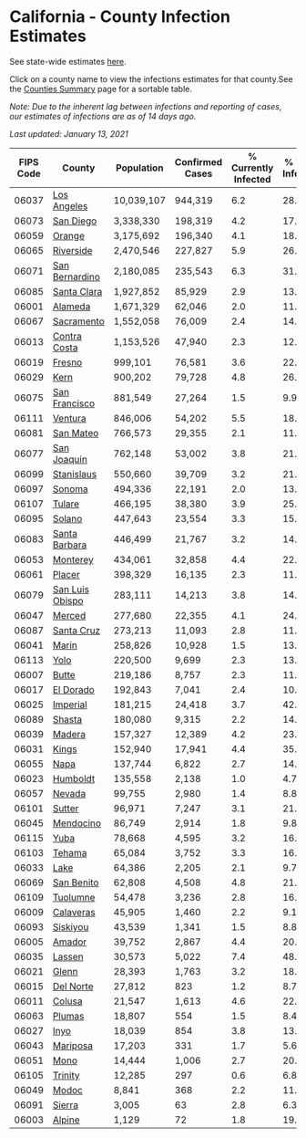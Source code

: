 # California - County Infection Estimates

See state-wide estimates [here](/infections/us-ca).

Click on a county name to view the infections estimates for that county.See the [Counties Summary](/infections/summary-counties) page for a sortable table.

*Note: Due to the inherent lag between infections and reporting of cases, our estimates of infections are as of 14 days ago.*

*Last updated: January 13, 2021*

|   FIPS Code |                             County |   Population |   Confirmed Cases |   % Currently Infected |   % Total Infected |
|-------------|------------------------------------|--------------|-------------------|------------------------|--------------------|
|       06037 |         [Los Angeles](los-angeles) |   10,039,107 |           944,319 |                    6.2 |               28.1 |
|       06073 |             [San Diego](san-diego) |    3,338,330 |           198,319 |                    4.2 |               17.3 |
|       06059 |                   [Orange](orange) |    3,175,692 |           196,340 |                    4.1 |               18.1 |
|       06065 |             [Riverside](riverside) |    2,470,546 |           227,827 |                    5.9 |               26.5 |
|       06071 |   [San Bernardino](san-bernardino) |    2,180,085 |           235,543 |                    6.3 |               31.1 |
|       06085 |         [Santa Clara](santa-clara) |    1,927,852 |            85,929 |                    2.9 |               13.2 |
|       06001 |                 [Alameda](alameda) |    1,671,329 |            62,046 |                    2.0 |               11.1 |
|       06067 |           [Sacramento](sacramento) |    1,552,058 |            76,009 |                    2.4 |               14.4 |
|       06013 |       [Contra Costa](contra-costa) |    1,153,526 |            47,940 |                    2.3 |               12.4 |
|       06019 |                   [Fresno](fresno) |      999,101 |            76,581 |                    3.6 |               22.7 |
|       06029 |                       [Kern](kern) |      900,202 |            79,728 |                    4.8 |               26.7 |
|       06075 |     [San Francisco](san-francisco) |      881,549 |            27,264 |                    1.5 |                9.9 |
|       06111 |                 [Ventura](ventura) |      846,006 |            54,202 |                    5.5 |               18.1 |
|       06081 |             [San Mateo](san-mateo) |      766,573 |            29,355 |                    2.1 |               11.8 |
|       06077 |         [San Joaquin](san-joaquin) |      762,148 |            53,002 |                    3.8 |               21.0 |
|       06099 |           [Stanislaus](stanislaus) |      550,660 |            39,709 |                    3.2 |               21.7 |
|       06097 |                   [Sonoma](sonoma) |      494,336 |            22,191 |                    2.0 |               13.1 |
|       06107 |                   [Tulare](tulare) |      466,195 |            38,380 |                    3.9 |               25.1 |
|       06095 |                   [Solano](solano) |      447,643 |            23,554 |                    3.3 |               15.3 |
|       06083 |     [Santa Barbara](santa-barbara) |      446,499 |            21,767 |                    3.2 |               14.9 |
|       06053 |               [Monterey](monterey) |      434,061 |            32,858 |                    4.4 |               22.1 |
|       06061 |                   [Placer](placer) |      398,329 |            16,135 |                    2.3 |               11.8 |
|       06079 | [San Luis Obispo](san-luis-obispo) |      283,111 |            14,213 |                    3.8 |               14.3 |
|       06047 |                   [Merced](merced) |      277,680 |            22,355 |                    4.1 |               24.0 |
|       06087 |           [Santa Cruz](santa-cruz) |      273,213 |            11,093 |                    2.8 |               11.6 |
|       06041 |                     [Marin](marin) |      258,826 |            10,928 |                    1.5 |               13.9 |
|       06113 |                       [Yolo](yolo) |      220,500 |             9,699 |                    2.3 |               13.0 |
|       06007 |                     [Butte](butte) |      219,186 |             8,757 |                    2.3 |               11.5 |
|       06017 |             [El Dorado](el-dorado) |      192,843 |             7,041 |                    2.4 |               10.4 |
|       06025 |               [Imperial](imperial) |      181,215 |            24,418 |                    3.7 |               42.4 |
|       06089 |                   [Shasta](shasta) |      180,080 |             9,315 |                    2.2 |               14.2 |
|       06039 |                   [Madera](madera) |      157,327 |            12,389 |                    4.2 |               23.1 |
|       06031 |                     [Kings](kings) |      152,940 |            17,941 |                    4.4 |               35.5 |
|       06055 |                       [Napa](napa) |      137,744 |             6,822 |                    2.7 |               14.3 |
|       06023 |               [Humboldt](humboldt) |      135,558 |             2,138 |                    1.0 |                4.7 |
|       06057 |                   [Nevada](nevada) |       99,755 |             2,980 |                    1.4 |                8.8 |
|       06101 |                   [Sutter](sutter) |       96,971 |             7,247 |                    3.1 |               21.8 |
|       06045 |             [Mendocino](mendocino) |       86,749 |             2,914 |                    1.8 |                9.8 |
|       06115 |                       [Yuba](yuba) |       78,668 |             4,595 |                    3.2 |               16.9 |
|       06103 |                   [Tehama](tehama) |       65,084 |             3,752 |                    3.3 |               16.5 |
|       06033 |                       [Lake](lake) |       64,386 |             2,205 |                    2.1 |                9.7 |
|       06069 |           [San Benito](san-benito) |       62,808 |             4,508 |                    4.8 |               21.0 |
|       06109 |               [Tuolumne](tuolumne) |       54,478 |             3,236 |                    2.8 |               16.9 |
|       06009 |             [Calaveras](calaveras) |       45,905 |             1,460 |                    2.2 |                9.1 |
|       06093 |               [Siskiyou](siskiyou) |       43,539 |             1,341 |                    1.5 |                8.8 |
|       06005 |                   [Amador](amador) |       39,752 |             2,867 |                    4.4 |               20.7 |
|       06035 |                   [Lassen](lassen) |       30,573 |             5,022 |                    7.4 |               48.3 |
|       06021 |                     [Glenn](glenn) |       28,393 |             1,763 |                    3.2 |               18.0 |
|       06015 |             [Del Norte](del-norte) |       27,812 |               823 |                    1.2 |                8.7 |
|       06011 |                   [Colusa](colusa) |       21,547 |             1,613 |                    4.6 |               22.0 |
|       06063 |                   [Plumas](plumas) |       18,807 |               554 |                    1.5 |                8.4 |
|       06027 |                       [Inyo](inyo) |       18,039 |               854 |                    3.8 |               13.6 |
|       06043 |               [Mariposa](mariposa) |       17,203 |               331 |                    1.7 |                5.6 |
|       06051 |                       [Mono](mono) |       14,444 |             1,006 |                    2.7 |               20.8 |
|       06105 |                 [Trinity](trinity) |       12,285 |               297 |                    0.6 |                6.8 |
|       06049 |                     [Modoc](modoc) |        8,841 |               368 |                    2.2 |               11.7 |
|       06091 |                   [Sierra](sierra) |        3,005 |                63 |                    2.8 |                6.3 |
|       06003 |                   [Alpine](alpine) |        1,129 |                72 |                    1.8 |               19.3 |